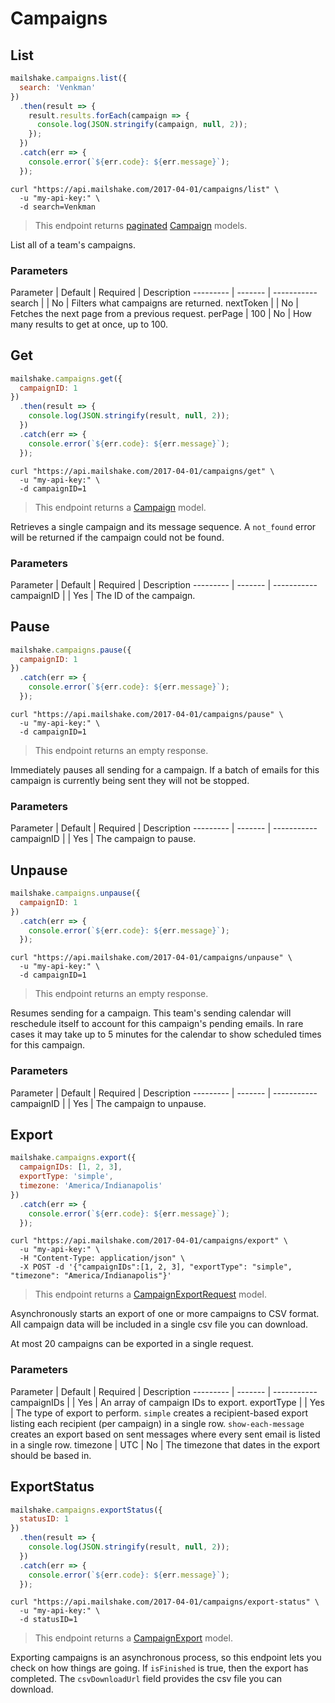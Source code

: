 # Campaigns

## List

```javascript
mailshake.campaigns.list({
  search: 'Venkman'
})
  .then(result => {
    result.results.forEach(campaign => {
      console.log(JSON.stringify(campaign, null, 2));
    });
  })
  .catch(err => {
    console.error(`${err.code}: ${err.message}`);
  });
```

```shell
curl "https://api.mailshake.com/2017-04-01/campaigns/list" \
  -u "my-api-key:" \
  -d search=Venkman
```

> This endpoint returns [paginated](#Pagination) [Campaign](#Campaign) models.

List all of a team's campaigns.

### Parameters

Parameter | Default | Required | Description
--------- | ------- | -----------
search |  | No | Filters what campaigns are returned.
nextToken |  | No | Fetches the next page from a previous request.
perPage | 100 | No | How many results to get at once, up to 100.

## Get

```javascript
mailshake.campaigns.get({
  campaignID: 1
})
  .then(result => {
    console.log(JSON.stringify(result, null, 2));
  })
  .catch(err => {
    console.error(`${err.code}: ${err.message}`);
  });
```

```shell
curl "https://api.mailshake.com/2017-04-01/campaigns/get" \
  -u "my-api-key:" \
  -d campaignID=1
```

> This endpoint returns a [Campaign](#Campaign) model.

Retrieves a single campaign and its message sequence. A `not_found` error will be returned if the campaign could not be found.

### Parameters

Parameter | Default | Required | Description
--------- | ------- | -----------
campaignID |  | Yes | The ID of the campaign.

## Pause

```javascript
mailshake.campaigns.pause({
  campaignID: 1
})
  .catch(err => {
    console.error(`${err.code}: ${err.message}`);
  });
```

```shell
curl "https://api.mailshake.com/2017-04-01/campaigns/pause" \
  -u "my-api-key:" \
  -d campaignID=1
```

> This endpoint returns an empty response.

Immediately pauses all sending for a campaign. If a batch of emails for this campaign is currently being sent they will not be stopped.

### Parameters

Parameter | Default | Required | Description
--------- | ------- | -----------
campaignID |  | Yes | The campaign to pause.

## Unpause

```javascript
mailshake.campaigns.unpause({
  campaignID: 1
})
  .catch(err => {
    console.error(`${err.code}: ${err.message}`);
  });
```

```shell
curl "https://api.mailshake.com/2017-04-01/campaigns/unpause" \
  -u "my-api-key:" \
  -d campaignID=1
```

> This endpoint returns an empty response.

Resumes sending for a campaign. This team's sending calendar will reschedule itself to account for this campaign's pending emails. In rare cases it may take up to 5 minutes for the calendar to show scheduled times for this campaign.

### Parameters

Parameter | Default | Required | Description
--------- | ------- | -----------
campaignID |  | Yes | The campaign to unpause.

## Export

```javascript
mailshake.campaigns.export({
  campaignIDs: [1, 2, 3],
  exportType: 'simple',
  timezone: 'America/Indianapolis'
})
  .catch(err => {
    console.error(`${err.code}: ${err.message}`);
  });
```

```shell
curl "https://api.mailshake.com/2017-04-01/campaigns/export" \
  -u "my-api-key:" \
  -H "Content-Type: application/json" \
  -X POST -d '{"campaignIDs":[1, 2, 3], "exportType": "simple", "timezone": "America/Indianapolis"}'
```

> This endpoint returns a [CampaignExportRequest](#CampaignExportRequest) model.

Asynchronously starts an export of one or more campaigns to CSV format. All campaign data will be included in a single csv file you can download.

<aside class="notice">At most 20 campaigns can be exported in a single request.</aside>

### Parameters

Parameter | Default | Required | Description
--------- | ------- | -----------
campaignIDs |  | Yes | An array of campaign IDs to export.
exportType |  | Yes | The type of export to perform. `simple` creates a recipient-based export listing each recipient (per campaign) in a single row. `show-each-message` creates an export based on sent messages where every sent email is listed in a single row.
timezone | UTC | No | The timezone that dates in the export should be based in.

## ExportStatus

```javascript
mailshake.campaigns.exportStatus({
  statusID: 1
})
  .then(result => {
    console.log(JSON.stringify(result, null, 2));
  })
  .catch(err => {
    console.error(`${err.code}: ${err.message}`);
  });
```

```shell
curl "https://api.mailshake.com/2017-04-01/campaigns/export-status" \
  -u "my-api-key:" \
  -d statusID=1
```

> This endpoint returns a [CampaignExport](#CampaignExport) model.

Exporting campaigns is an asynchronous process, so this endpoint lets you check on how things are going. If `isFinished` is true, then the export has completed. The `csvDownloadUrl` field provides the csv file you can download.
